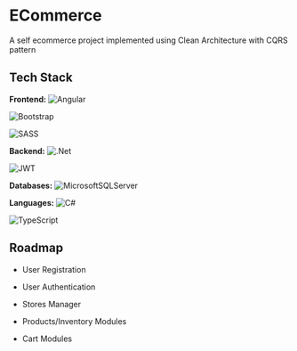 
# ECommerce

A self ecommerce project implemented using Clean Architecture with CQRS pattern



## Tech Stack

**Frontend:** ![Angular](https://img.shields.io/badge/angular-%23DD0031.svg?style=for-the-badge&logo=angular&logoColor=white)

![Bootstrap](https://img.shields.io/badge/bootstrap-%23563D7C.svg?style=for-the-badge&logo=bootstrap&logoColor=white)

![SASS](https://img.shields.io/badge/SASS-hotpink.svg?style=for-the-badge&logo=SASS&logoColor=white)

**Backend:** ![.Net](https://img.shields.io/badge/.NET-5C2D91?style=for-the-badge&logo=.net&logoColor=white) 

![JWT](https://img.shields.io/badge/JWT-black?style=for-the-badge&logo=JSON%20web%20tokens)

**Databases:**  ![MicrosoftSQLServer](https://img.shields.io/badge/Microsoft%20SQL%20Sever-CC2927?style=for-the-badge&logo=microsoft%20sql%20server&logoColor=white)

**Languages:** ![C#](https://img.shields.io/badge/c%23-%23239120.svg?style=for-the-badge&logo=c-sharp&logoColor=white)

![TypeScript](https://img.shields.io/badge/typescript-%23007ACC.svg?style=for-the-badge&logo=typescript&logoColor=white)

## Roadmap

- User Registration

- User Authentication
- Stores Manager
- Products/Inventory Modules
- Cart Modules

